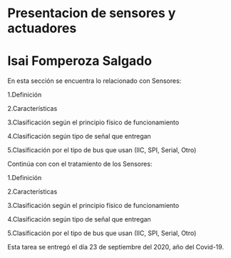 # Presentacion de sensores y actuadores
# Isai Fomperoza Salgado
En esta sección se encuentra lo relacionado con Sensores:

1.Definición

2.Características

3.Clasificación según el principio físico de funcionamiento

4.Clasificación según tipo de señal que entregan

5.Clasificación por el tipo de bus que usan (IIC, SPI, Serial, Otro)

Continúa con con el tratamiento de los Sensores:

1.Definición

2.Características

3.Clasificación según el principio físico de funcionamiento

4.Clasificación según tipo de señal que entregan

5.Clasificación por el tipo de bus que usan (IIC, SPI, Serial, Otro)

Esta tarea se entregó el día 23 de septiembre del 2020, año del Covid-19.
